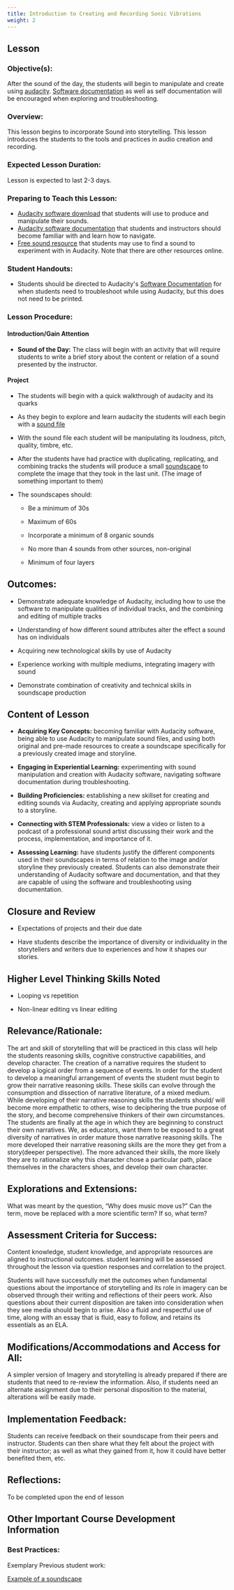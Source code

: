 ```yaml
---
title: Introduction to Creating and Recording Sonic Vibrations
weight: 2
--- 
```


## Lesson

### Objective(s):

After the sound of the day, the students will begin to manipulate and create using [audacity](http://www.audacityteam.org/). [Software documentation](http://manual.audacityteam.org/#tutorials) as well as self documentation will be encouraged when exploring and troubleshooting.

### Overview:

This lesson begins to incorporate Sound into storytelling. This lesson introduces the students to the tools and practices in audio creation and recording.

### Expected Lesson Duration: 
Lesson is expected to last 2-3 days.

### Preparing to Teach this Lesson:
-	[Audacity software download](http://www.audacityteam.org/) that students will use to produce and manipulate their sounds.
- [Audacity software documentation](http://manual.audacityteam.org/#tutorials) that students and instructors should become familiar with and learn how to navigate.
-	[Free sound resource](https://freesound.org/people/newagesoup/sounds/348251/) that students may use to find a sound to experiment with in Audacity. Note that there are other resources online.

###  Student Handouts:
- Students should be directed to Audacity's [Software Documentation](http://manual.audacityteam.org/#tutorials) for when students need to troubleshoot while using Audacity, but this does not need to be printed.

### Lesson Procedure:

#### Introduction/Gain Attention
-  **Sound of the Day:** The class will begin with an activity that will require students to write a brief story about the content or relation of a sound presented by the instructor.

#### Project

-   The students will begin with a quick walkthrough of audacity and its quarks
    
-   As they begin to explore and learn audacity the students will each begin with a [sound file](https://freesound.org/people/newagesoup/sounds/348251/)
    
-   With the sound file each student will be manipulating its loudness, pitch, quality, timbre, etc.
    
-   After the students have had practice with duplicating, replicating, and combining tracks the students will produce a small [soundscape](https://cdn.tutsplus.com/audio/uploads/legacy/175_soundscape/6.mp3) to complete the image that they took in the last unit. (The image of something important to them)
    
-   The soundscapes should:

	-   Be a minimum of 30s
    
	-   Maximum of 60s
    
	-   Incorporate a minimum of 8 organic sounds
    
	-   No more than 4 sounds from other sources, non-original
    
	-   Minimum of four layers
	
## Outcomes:

-   Demonstrate adequate knowledge of Audacity, including how to use the software to manipulate qualities of individual tracks, and the combining and editing of multiple tracks
    
-   Understanding of how different sound attributes alter the effect a sound has on individuals
    
-   Acquiring new technological skills by use of Audacity
    
-   Experience working with multiple mediums, integrating imagery with sound
    
-   Demonstrate combination of creativity and technical skills in soundscape production

##  Content of Lesson

- **Acquiring Key Concepts:** becoming familiar with Audacity software, being able to use Audacity to manipulate sound files, and using both original and pre-made resources to create a soundscape specifically for a previously created image and storyline.

- **Engaging in Experiential Learning:** experimenting with sound manipulation and creation with Audacity software, navigating software documentation during troubleshooting.

- **Building Proficiencies:** establishing a new skillset for creating and editing sounds via Audacity, creating and applying appropriate sounds to a storyline.

- **Connecting with STEM Professionals:** view a video or listen to a podcast of a professional sound artist discussing their work and the process, implementation, and importance of it.

- **Assessing Learning:** have students justify the different components used in their soundscapes in terms of relation to the image and/or storyline they previously created. Students can also demonstrate their understanding of Audacity software and documentation, and that they are capable of using the software and troubleshooting using documentation.


## Closure and Review
    
-   Expectations of projects and their due date
    
-   Have students describe the importance of diversity or individuality in the storytellers and writers due to experiences and how it shapes our stories.
    

## Higher Level Thinking Skills Noted

-   Looping vs repetition
    
-   Non-linear editing vs linear editing
    

## Relevance/Rationale:

The art and skill of storytelling that will be practiced in this class will help the students reasoning skills, cognitive constructive capabilities, and develop character. The creation of a narrative requires the student to develop a logical order from a sequence of events. In order for the student to develop a meaningful arrangement of events the student must begin to grow their narrative reasoning skills. These skills can evolve through the consumption and dissection of narrative literature, of a mixed medium. While developing of their narrative reasoning skills the students should/ will become more empathetic to others, wise to deciphering the true purpose of the story, and become comprehensive thinkers of their own circumstances. The students are finally at the age in which they are beginning to construct their own narratives. We, as educators, want them to be exposed to a great diversity of narratives in order mature those narrative reasoning skills. The more developed their narrative reasoning skills are the more they get from a story(deeper perspective). The more advanced their skills, the more likely they are to rationalize why this character chose a particular path, place themselves in the characters shoes, and develop their own character.

 
## Explorations and Extensions:

What was meant by the question, “Why does music move us?” Can the term, move be replaced with a more scientific term? If so, what term?

## Assessment Criteria for Success:

Content knowledge, student knowledge, and appropriate resources are aligned to instructional outcomes. student learning will be assessed throughout the lesson via question responses and correlation to the project.

Students will have successfully met the outcomes when fundamental questions about the importance of storytelling and its role in imagery can be observed through their writing and reflections of their peers work. Also questions about their current disposition are taken into consideration when they see media should begin to arise. Also a fluid and respectful use of time, along with an essay that is fluid, easy to follow, and retains its essentials as an ELA.

  
## Modifications/Accommodations and Access for All:

A simpler version of Imagery and storytelling is already prepared if there are students that need to re-review the information. Also, if students need an alternate assignment due to their personal disposition to the material, alterations will be easily made.

##  Implementation Feedback: 
Students can receive feedback on their soundscape from their peers and instructor. Students can then share what they felt about the project with their instructor; as well as what they gained from it, how it could have better benefited them, etc.

## Reflections:

To be completed upon the end of lesson


## Other Important Course Development Information
### Best Practices:
Exemplary Previous student work: 

[Example of a soundscape](https://cdn.tutsplus.com/audio/uploads/legacy/175_soundscape/6.mp3)

